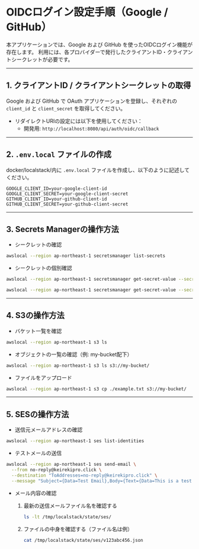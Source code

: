 # OIDCログイン設定手順（Google / GitHub）

本アプリケーションでは、Google および GitHub を使ったOIDCログイン機能が存在します。
利用には、各プロバイダーで発行したクライアントID・クライアントシークレットが必要です。

---

## 1. クライアントID / クライアントシークレットの取得

Google および GitHub で OAuth アプリケーションを登録し、それぞれの `client_id` と `client_secret` を取得してください。

- リダイレクトURIの設定には以下を使用してください：
  - 開発用: `http://localhost:8080/api/auth/oidc/callback`

---

## 2. `.env.local` ファイルの作成

docker/localstack/内に `.env.local` ファイルを作成し、以下のように記述してください。

```dotenv
GOOGLE_CLIENT_ID=your-google-client-id
GOOGLE_CLIENT_SECRET=your-google-client-secret
GITHUB_CLIENT_ID=your-github-client-id
GITHUB_CLIENT_SECRET=your-github-client-secret
```

---

## 3. Secrets Managerの操作方法

- シークレットの確認

```bash
awslocal --region ap-northeast-1 secretsmanager list-secrets
```

- シークレットの個別確認
```bash
awslocal --region ap-northeast-1 secretsmanager get-secret-value --secret-id keirekipro/oidc/google
```
```bash
awslocal --region ap-northeast-1 secretsmanager get-secret-value --secret-id keirekipro/oidc/github
```

---

## 4. S3の操作方法

- バケット一覧を確認
```bash
awslocal --region ap-northeast-1 s3 ls
```

- オブジェクトの一覧の確認（例: my-bucket配下）
```bash
awslocal --region ap-northeast-1 s3 ls s3://my-bucket/
```

- ファイルをアップロード
```bash
awslocal --region ap-northeast-1 s3 cp ./example.txt s3://my-bucket/
```

---

## 5. SESの操作方法

- 送信元メールアドレスの確認
```bash
awslocal --region ap-northeast-1 ses list-identities
```

- テストメールの送信
```bash
awslocal --region ap-northeast-1 ses send-email \
  --from no-reply@keirekipro.click \
  --destination "ToAddresses=no-reply@keirekipro.click" \
  --message "Subject={Data=Test Email},Body={Text={Data=This is a test email.}}"
```

- メール内容の確認
    1. 最新の送信メールファイル名を確認する
        ```bash
        ls -lt /tmp/localstack/state/ses/
        ```

    2. ファイルの中身を確認する（ファイル名は例）
        ```bash
        cat /tmp/localstack/state/ses/v123abc456.json
        ```
